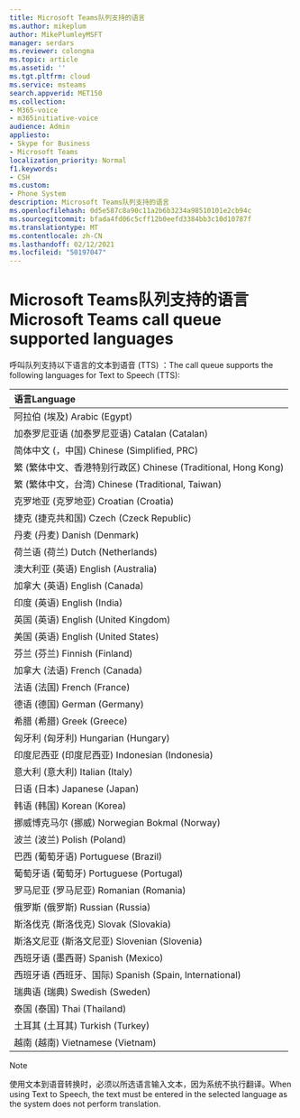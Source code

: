 ```yaml
---
title: Microsoft Teams队列支持的语言
ms.author: mikeplum
author: MikePlumleyMSFT
manager: serdars
ms.reviewer: colongma
ms.topic: article
ms.assetid: ''
ms.tgt.pltfrm: cloud
ms.service: msteams
search.appverid: MET150
ms.collection:
- M365-voice
- m365initiative-voice
audience: Admin
appliesto:
- Skype for Business
- Microsoft Teams
localization_priority: Normal
f1.keywords:
- CSH
ms.custom:
- Phone System
description: Microsoft Teams队列支持的语言
ms.openlocfilehash: 0d5e587c8a90c11a2b6b3234a98510101e2cb94c
ms.sourcegitcommit: bfada4fd06c5cff12b0eefd3384bb3c10d10787f
ms.translationtype: MT
ms.contentlocale: zh-CN
ms.lasthandoff: 02/12/2021
ms.locfileid: "50197047"
---
```

# <a name="microsoft-teams-call-queue-supported-languages"></a><span data-ttu-id="839b9-103">Microsoft Teams队列支持的语言</span><span class="sxs-lookup"><span data-stu-id="839b9-103">Microsoft Teams call queue supported languages</span></span>

<span data-ttu-id="839b9-104">呼叫队列支持以下语言的文本到语音 (TTS) ：</span><span class="sxs-lookup"><span data-stu-id="839b9-104">The call queue supports the following languages for Text to Speech (TTS):</span></span>

|<span data-ttu-id="839b9-105">语言</span><span class="sxs-lookup"><span data-stu-id="839b9-105">Language</span></span>                                |
|:---------------------------------------|
|<span data-ttu-id="839b9-106">阿拉伯 (埃及) </span><span class="sxs-lookup"><span data-stu-id="839b9-106">Arabic (Egypt)</span></span>                          |
|<span data-ttu-id="839b9-107">加泰罗尼亚语 (加泰罗尼亚语) </span><span class="sxs-lookup"><span data-stu-id="839b9-107">Catalan (Catalan)</span></span>                       |
|<span data-ttu-id="839b9-108">简体中文 (，中国) </span><span class="sxs-lookup"><span data-stu-id="839b9-108">Chinese (Simplified, PRC)</span></span>               |
|<span data-ttu-id="839b9-109">繁 (繁体中文、香港特别行政区) </span><span class="sxs-lookup"><span data-stu-id="839b9-109">Chinese (Traditional, Hong Kong)</span></span>        |
|<span data-ttu-id="839b9-110">繁 (繁体中文，台湾) </span><span class="sxs-lookup"><span data-stu-id="839b9-110">Chinese (Traditional, Taiwan)</span></span>           |
|<span data-ttu-id="839b9-111">克罗地亚 (克罗地亚) </span><span class="sxs-lookup"><span data-stu-id="839b9-111">Croatian (Croatia)</span></span>                      |
|<span data-ttu-id="839b9-112">捷克 (捷克共和国) </span><span class="sxs-lookup"><span data-stu-id="839b9-112">Czech (Czeck Republic)</span></span>                  |
|<span data-ttu-id="839b9-113">丹麦 (丹麦) </span><span class="sxs-lookup"><span data-stu-id="839b9-113">Danish (Denmark)</span></span>                        |
|<span data-ttu-id="839b9-114">荷兰语 (荷兰) </span><span class="sxs-lookup"><span data-stu-id="839b9-114">Dutch (Netherlands)</span></span>                     |
|<span data-ttu-id="839b9-115">澳大利亚 (英语) </span><span class="sxs-lookup"><span data-stu-id="839b9-115">English (Australia)</span></span>                     |
|<span data-ttu-id="839b9-116">加拿大 (英语) </span><span class="sxs-lookup"><span data-stu-id="839b9-116">English (Canada)</span></span>                        |
|<span data-ttu-id="839b9-117">印度 (英语) </span><span class="sxs-lookup"><span data-stu-id="839b9-117">English (India)</span></span>                         |
|<span data-ttu-id="839b9-118">英国 (英语) </span><span class="sxs-lookup"><span data-stu-id="839b9-118">English (United Kingdom)</span></span>                |
|<span data-ttu-id="839b9-119">美国 (英语) </span><span class="sxs-lookup"><span data-stu-id="839b9-119">English (United States)</span></span>                 |
|<span data-ttu-id="839b9-120">芬兰 (芬兰) </span><span class="sxs-lookup"><span data-stu-id="839b9-120">Finnish (Finland)</span></span>                       |
|<span data-ttu-id="839b9-121">加拿大 (法语) </span><span class="sxs-lookup"><span data-stu-id="839b9-121">French (Canada)</span></span>                         |
|<span data-ttu-id="839b9-122">法语 (法国) </span><span class="sxs-lookup"><span data-stu-id="839b9-122">French (France)</span></span>                         |
|<span data-ttu-id="839b9-123">德语 (德国) </span><span class="sxs-lookup"><span data-stu-id="839b9-123">German (Germany)</span></span>                        |
|<span data-ttu-id="839b9-124">希腊 (希腊) </span><span class="sxs-lookup"><span data-stu-id="839b9-124">Greek (Greece)</span></span>                          |
|<span data-ttu-id="839b9-125">匈牙利 (匈牙利) </span><span class="sxs-lookup"><span data-stu-id="839b9-125">Hungarian (Hungary)</span></span>                     |
|<span data-ttu-id="839b9-126">印度尼西亚 (印度尼西亚) </span><span class="sxs-lookup"><span data-stu-id="839b9-126">Indonesian (Indonesia)</span></span>                  |
|<span data-ttu-id="839b9-127">意大利 (意大利) </span><span class="sxs-lookup"><span data-stu-id="839b9-127">Italian (Italy)</span></span>                         |
|<span data-ttu-id="839b9-128">日语 (日本) </span><span class="sxs-lookup"><span data-stu-id="839b9-128">Japanese (Japan)</span></span>                        |
|<span data-ttu-id="839b9-129">韩语 (韩国) </span><span class="sxs-lookup"><span data-stu-id="839b9-129">Korean (Korea)</span></span>                          |
|<span data-ttu-id="839b9-130">挪威博克马尔 (挪威) </span><span class="sxs-lookup"><span data-stu-id="839b9-130">Norwegian Bokmal (Norway)</span></span>               |
|<span data-ttu-id="839b9-131">波兰 (波兰) </span><span class="sxs-lookup"><span data-stu-id="839b9-131">Polish (Poland)</span></span>                         |
|<span data-ttu-id="839b9-132">巴西 (葡萄牙语) </span><span class="sxs-lookup"><span data-stu-id="839b9-132">Portuguese (Brazil)</span></span>                     |
|<span data-ttu-id="839b9-133">葡萄牙语 (葡萄牙) </span><span class="sxs-lookup"><span data-stu-id="839b9-133">Portuguese (Portugal)</span></span>                   |
|<span data-ttu-id="839b9-134">罗马尼亚 (罗马尼亚) </span><span class="sxs-lookup"><span data-stu-id="839b9-134">Romanian (Romania)</span></span>                      |
|<span data-ttu-id="839b9-135">俄罗斯 (俄罗斯) </span><span class="sxs-lookup"><span data-stu-id="839b9-135">Russian (Russia)</span></span>                        |
|<span data-ttu-id="839b9-136">斯洛伐克 (斯洛伐克) </span><span class="sxs-lookup"><span data-stu-id="839b9-136">Slovak (Slovakia)</span></span>                       |
|<span data-ttu-id="839b9-137">斯洛文尼亚 (斯洛文尼亚) </span><span class="sxs-lookup"><span data-stu-id="839b9-137">Slovenian (Slovenia)</span></span>                    |
|<span data-ttu-id="839b9-138">西班牙语 (墨西哥) </span><span class="sxs-lookup"><span data-stu-id="839b9-138">Spanish (Mexico)</span></span>                        |
|<span data-ttu-id="839b9-139">西班牙语 (西班牙、国际) </span><span class="sxs-lookup"><span data-stu-id="839b9-139">Spanish (Spain, International)</span></span>          |
|<span data-ttu-id="839b9-140">瑞典语 (瑞典) </span><span class="sxs-lookup"><span data-stu-id="839b9-140">Swedish (Sweden)</span></span>                        |
|<span data-ttu-id="839b9-141">泰国 (泰国) </span><span class="sxs-lookup"><span data-stu-id="839b9-141">Thai (Thailand)</span></span>                         |
|<span data-ttu-id="839b9-142">土耳其 (土耳其) </span><span class="sxs-lookup"><span data-stu-id="839b9-142">Turkish (Turkey)</span></span>                        |
|<span data-ttu-id="839b9-143">越南 (越南) </span><span class="sxs-lookup"><span data-stu-id="839b9-143">Vietnamese (Vietnam)</span></span>                    |

> [!NOTE]
> <span data-ttu-id="839b9-144">使用文本到语音转换时，必须以所选语言输入文本，因为系统不执行翻译。</span><span class="sxs-lookup"><span data-stu-id="839b9-144">When using Text to Speech, the text must be entered in the selected language as the system does not perform translation.</span></span>
